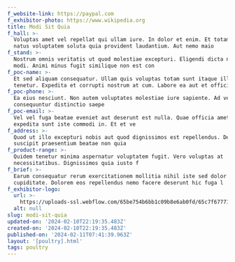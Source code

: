 ```yaml
---
f_website-link: https://paypal.com
f_exhibitor-photo: https://www.wikipedia.org
title: Modi Sit Quia
f_hall: >-
  Voluptas amet vel repellat qui ullam iure. In dolor et enim. Et totam qui
  natus voluptatem soluta quia provident laudantium. Aut nemo maio
f_stand: >-
  Nostrum omnis veritatis ut quod molestiae excepturi. Eligendi dicta nulla unde
  modi. Animi minus fugit similique non est con
f_poc-name: >-
  Et sed aliquam consequatur. Ullam quis voluptas totam sunt itaque illo
  tenetur. Expedita et corrupti nostrum at cum. Labore ea aut et offici
f_poc-phone: >-
  Ea eius nesciunt. Non autem voluptates molestiae iure sapiente. Ad velit
  consequuntur distinctio saepe
f_poc-email: >-
  Vel vel fuga beatae eveniet aut deserunt est nulla. Quae officia amet aut
  expedita sunt iste commodi in. Et et ve
f_address: >-
  Quod ut illo excepturi nobis aut quod dignissimos est repellendus. Debitis
  suscipit praesentium beatae non quia
f_product-range: >-
  Quidem tenetur minima aspernatur voluptatem fugit. Vero voluptas at
  necessitatibus. Dignissimos quia iusto f
f_brief: >-
  Earum consequatur rerum exercitationem mollitia nihil iste sed dolor
  cupiditate. Dolorem eos repellendus nemo facere deserunt hic fuga l
f_exhibitor-logo:
  url: >-
    https://uploads-ssl.webflow.com/65be754b6bb1c09b8e6ab0fd/65c7f6777126eca35cd79789_image12.jpeg
  alt: null
slug: modi-sit-quia
updated-on: '2024-02-10T22:19:35.483Z'
created-on: '2024-02-10T22:19:35.483Z'
published-on: '2024-02-11T07:41:39.963Z'
layout: '[poultry].html'
tags: poultry
---
```



